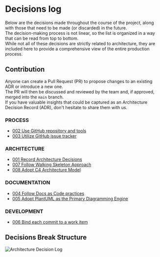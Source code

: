 # Decisions log

Below are the decisions made throughout the course of the project, 
along with those that need to be made (or discarded) in the future.<br/>
The decision-making process is not linear, so the list is organized in a way that can be read from top to bottom.<br/>
While not all of these decisions are strictly related to architecture,
they are included here to provide a comprehensive view of the entire production process.

## Contribution

Anyone can create a Pull Request (PR) to propose changes to an existing ADR or introduce a new one.<br/>
The PR will then be discussed and reviewed by the team and, if approved, merged into the `main` branch.<br/>
If you have valuable insights that could be captured as an Architecture Decision Record (ADR),
don't hesitate to share them with us.

### PROCESS

* [002 Use GitHub repository and tools](decisions/002%20Use%20GitHub%20repository%20and%20tools.md)
* [003 Utilize GitHub issue tracker](decisions/003%20Utilize%20GitHub%20issue%20tracker.md)

### ARCHITECTURE

* [001 Record Architecture Decisions](decisions/001%20Record%20Architecture%20Decisions.md)
* [007 Follow Walking Skeleton Approach](decisions/007%20Follow%20Walking%20Skeleton%20approach.md)
* [008 Adopt C4 Architecture Model](decisions/008%20Adopt%20C4%20Model%20for%20Software%20Architecture%20Design.md)

### DOCUMENTATION

* [004 Follow Docs as Code practices](decisions/004%20Follow%20Docs%20as%20Code%20principles.md)
* [005 Adopt PlantUML as the Primary Diagramming Engine](decisions/005%20Adopt%20PlantUML%20as%20the%20Primary%20Diagramming%20Engine.md)

### DEVELOPMENT

* [006 Bind each commit to a work item](decisions/006%20Bind%20each%20commit%20to%20a%20work%20item.md)

## Decisions Break Structure

<!--
```plantuml
@startwbs

title Architecture Decisions Break Structure

* Architecture Decision Log

-- Development
--- ADR 006 Bind each commit to a work item

-- Documentation
--- ADR 004 Follow Docs as Code practices
--- ADR 005 Adopt PlantUML as the Primary Diagramming Engine

-- Process
--- ADR 002 Use GitHub repository and tools
--- ADR 003 Utilize GitHub Issue Tracker for Issue Management

++ Architecture
--- ADR 001 Record Architecture Decisions
+++ ADR 007 Follow Walking Skeleton Approach
+++ ADR 008 Adopt C4 Architecture Model

@endwbs
```
-->
![Architecture Decision Log](https://www.plantuml.com/plantuml/png/T9BTJW9138NlINY7Naj8KF7daWNyIo0X8F6wpDPbihFJJQShqLVpmaVo5PnPnK2YbzD-vwGzdS_tZr5G5DrjGhVJxQXLHv29sLebeuqGJCdOODa760jX2IkLfkqa_kHl5cPSf7Q_7qilvBYko6jwzo6RBc4mk8InzJaGcYqOhYghe0m8EvOIeb-rbxDfaXOrsXuQ3E6MdUDT8W9WW0dd1BMWKMie7A8NaELSAomSUbtFPudMBS52R8No2bEBXM2SmHTmumlhszMYV24ShOwypc0T2EwitZSR4AevMENeWN4PPNP7y3cirJhxzYju2A4XU8n3bYJmpF9JcQF7WhupwdPwlQDK3nrFOKc69V_dH4aRnIrwjG_e2LsPLbkLv4ZZSRAw5ex17zBNFnbDXiVMyvYgIqEDoEVj9_a2003__mC0) <!-- ← Generated image link. Do NOT modify it manually. -->